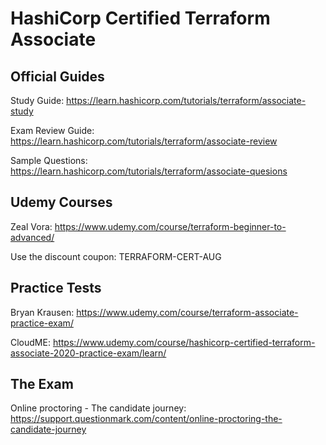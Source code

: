 # HashiCorp Certified Terraform Associate

## Official Guides

Study Guide: https://learn.hashicorp.com/tutorials/terraform/associate-study

Exam Review Guide: https://learn.hashicorp.com/tutorials/terraform/associate-review

Sample Questions: https://learn.hashicorp.com/tutorials/terraform/associate-quesions

## Udemy Courses

Zeal Vora: https://www.udemy.com/course/terraform-beginner-to-advanced/

Use the discount coupon: TERRAFORM-CERT-AUG

## Practice Tests

Bryan Krausen: https://www.udemy.com/course/terraform-associate-practice-exam/

CloudME: https://www.udemy.com/course/hashicorp-certified-terraform-associate-2020-practice-exam/learn/

## The Exam

Online proctoring - The candidate journey: https://support.questionmark.com/content/online-proctoring-the-candidate-journey
